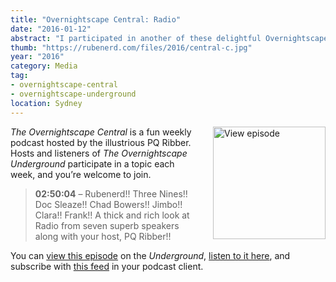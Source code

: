 ```yaml
---
title: "Overnightscape Central: Radio"
date: "2016-01-12"
abstract: "I participated in another of these delightful Overnightscape Underground productions by PQ Ribber."
thumb: "https://rubenerd.com/files/2016/central-c.jpg"
year: "2016"
category: Media
tag:
- overnightscape-central
- overnightscape-underground
location: Sydney
---
```

<p class="show-cover"><a href="https://onsug.com/archives/18792/"><img src="https://rubenerd.com/files/2016/central-c.jpg" alt="View episode" style="float:right; margin:0 0 1em 2em; width:180px; height:180px;" /></a></p>

*The Overnightscape Central* is a fun weekly podcast hosted by the illustrious PQ Ribber. Hosts and listeners of *The Overnightscape Underground* participate in a topic each week, and you’re welcome to join.

> **02:50:04** – Rubenerd!! Three Nines!! Doc Sleaze!! Chad Bowers!! Jimbo!! Clara!! Frank!! A thick and rich look at Radio from seven superb speakers along with your host, PQ Ribber!!

You can <a href="https://onsug.com/archives/18792/">view this episode</a> on the *Underground*, <a href="https://media.blubrry.com/onsug/p/onsug.com/shows/Jan16/onsug_Jan16_Central_Rad.mp3">listen to it here</a>, and subscribe with <a href="https://onsug.com/archives/category/overnightscapecentral/feed/">this feed</a> in your podcast client.
